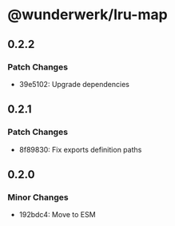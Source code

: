 # @wunderwerk/lru-map

## 0.2.2

### Patch Changes

- 39e5102: Upgrade dependencies

## 0.2.1

### Patch Changes

- 8f89830: Fix exports definition paths

## 0.2.0

### Minor Changes

- 192bdc4: Move to ESM
